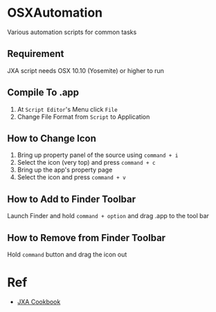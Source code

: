 # OSXAutomation
Various automation scripts for common tasks

## Requirement
JXA script needs OSX 10.10 (Yosemite) or higher to run

## Compile To .app
1. At `Script Editor`'s Menu click `File`
2. Change File Format from `Script` to Application

## How to Change Icon
1. Bring up property panel of the source using `command + i`
2. Select the icon (very top) and press `command + c`
3. Bring up the app's property page
4. Select the icon and press `command + v`

## How to Add to Finder Toolbar
Launch Finder and hold `command + option` and drag .app to the tool bar

## How to Remove from Finder Toolbar
Hold `command` button and drag the icon out

# Ref
- [JXA Cookbook](https://github.com/JXA-Cookbook/JXA-Cookbook/wiki)
